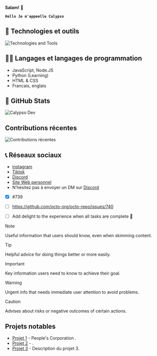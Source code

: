 **Salam!** 👋

**`Hello Je m'appeelle Calypso`**
## 🧰 Technologies et outils

<div>
  <img src="https://skillicons.dev/icons?i=discord,vscode,nodejs,html,css,js,cpp,c#,github" alt="Technologies and Tools" />
</div>

## 👨‍💻 Langages et langages de programmation
* JavaScript, Node.JS
* Python (Learning)
* HTML & CSS
* Francais, englais

## 🗽 GitHub Stats

![Calypso Dev](https://github-readme-stats.vercel.app/api?username=Calypsoshow&show_icons=true)

## Contributions récentes
![Contributions récentes](https://github-readme-streak-stats.herokuapp.com/?user=Calypsoshow)

## 📞 Réseaux sociaux
- [instagram](https://www.instagram.com/antonin77_/)
- [Tiktok](https://www.tiktok.com/@calypso_officiel)
- [Discord](https://discord.gg/UvjayyYjQa)
- [Site Web personnel](https://www.peoplesvibe.ouiweb.eu/)
- N’hésitez pas à envoyer un DM sur [Discord](https://discord.com/users/411605364899971093)


- [x] #739
- [ ] <https://github.com/octo-org/octo-repo/issues/740>
- [ ] Add delight to the experience when all tasks are complete :tada:


> [!NOTE]
> Useful information that users should know, even when skimming content.

> [!TIP]
> Helpful advice for doing things better or more easily.

> [!IMPORTANT]
> Key information users need to know to achieve their goal.

> [!WARNING]
> Urgent info that needs immediate user attention to avoid problems.

> [!CAUTION]
> Advises about risks or negative outcomes of certain actions.


## Projets notables
- [Projet 1](lien_vers_le_projet_1) - People's Corporation .
- [Projet 2](lien_vers_le_projet_2) - .
- [Projet 3](lien_vers_le_projet_3) - Description du projet 3.



